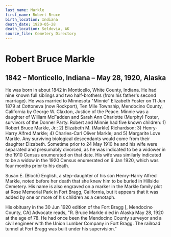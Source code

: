```yaml
---
last_name: Markle
first_name: Robert Bruce
birth_location: Indiana
death_date: 1920-05-28
death_location: Seldovia, AK
source_file: Cemetery Directory
---
```

# Robert Bruce Markle

## 1842 – Monticello, Indiana – May 28, 1920, Alaska

He was born in about 1842 in Monticello, White County, Indiana. He had
nine known full siblings and two half-brothers (from his father's second
marriage). He was married to Minnesota "Minnie" Elizabeth Foster on 11
Jun 1879 at Cottoneva (now Rockport), Ten Mile Township, Mendocino
County, California by George W. Claxton, Justice of the Peace. Minnie
was a daughter of William McFadden and Sarah Ann Charlotte (Murphy)
Foster, survivors of the Donner Party. Robert and Minnie had five known
children: 1) Robert Bruce Markle, Jr.; 2) Elizabeth M. (Markle)
Richardson; 3) Henry-Harry Alfred Markle; 4) Charles-Carl Oliver Markle;
and 5) Margarite Love Markle. Any surviving biological descendants would
come from their daughter Elizabeth. Sometime prior to 24 May 1910 he and
his wife were separated and presumably divorced, as he was indicated to
be a widower in the 1910 Census enumerated on that date. His wife was
similarly indicated to be a widow in the 1920 Census enumerated on 6 Jan
1920, which was four months prior to his death.  
  
Susan E. (Bloch) English, a step-daughter of his son Henry-Harry Alfred
Markle, noted before her death that she knew him to be buried in
Hillside Cemetery. His name is also engraved on a marker in the Markle
family plot at Rose Memorial Park in Fort Bragg, California, but it
appears that it was added by one or more of his children as a
cenotaph.  
  
His obituary in the 30 Jun 1920 edition of the Fort Bragg \[, Mendocino
County, CA\] Advocate reads, "R. Bruce Markle died in Alaska May 28,
1920 at the age of 78. He had once been the Mendocino County surveyor
and a civil engineer with the Union Lumber Company in Fort Bragg. The
railroad tunnel at Fort Bragg was built under his supervision."


